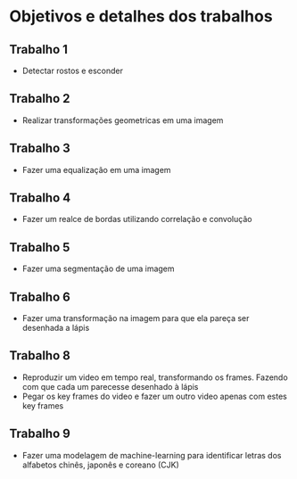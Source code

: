 # Objetivos e detalhes dos trabalhos
## Trabalho 1
 - Detectar rostos e esconder
## Trabalho 2
 - Realizar transformações geometricas em uma imagem
## Trabalho 3
 - Fazer uma equalização em uma imagem
## Trabalho 4
 - Fazer um realce de bordas utilizando correlação e convolução
## Trabalho 5
 - Fazer uma segmentação de uma imagem
## Trabalho 6
 - Fazer uma transformação na imagem para que ela pareça ser desenhada a lápis
## Trabalho 8
 - Reproduzir um video em tempo real, transformando os frames. Fazendo com que cada um parecesse desenhado à lápis
 - Pegar os key frames do video e fazer um outro video apenas com estes key frames 
## Trabalho 9
 - Fazer uma modelagem de machine-learning para identificar letras dos alfabetos chinês, japonês e coreano (CJK)
